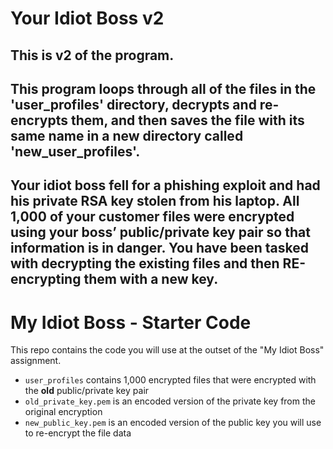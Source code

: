 <h1>Your Idiot Boss v2</h1>

<h2>This is v2 of the program.</h2>

<h2>This program loops through all of the files in the 'user_profiles' directory, decrypts and re-encrypts them, and then saves the file with its same name in a new directory called 'new_user_profiles'.</h2>
<h2>Your idiot boss fell for a phishing exploit and had his private RSA key stolen from his laptop. All 1,000 of your customer files were encrypted using your boss’ public/private key pair so that information is in danger. You have been tasked with decrypting the existing files and then RE-encrypting them with a new key.</h2>

# My Idiot Boss - Starter Code

This repo contains the code you will use at the outset of the "My Idiot Boss" assignment.

* `user_profiles` contains 1,000 encrypted files that were encrypted with the **old** public/private key pair
* `old_private_key.pem` is an encoded version of the private key from the original encryption
* `new_public_key.pem` is an encoded version of the public key you will use to re-encrypt the file data